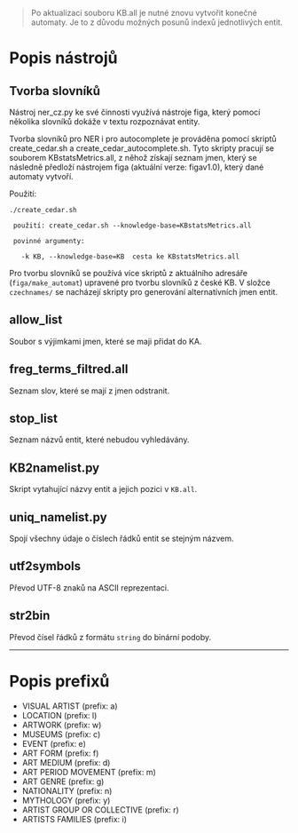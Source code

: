 > Po aktualizaci souboru KB.all je nutné znovu vytvořit konečné automaty. Je to z důvodu možných posunů indexů jednotlivých entit.

# Popis nástrojů
## Tvorba slovníků

Nástroj ner_cz.py ke své činnosti využívá nástroje figa, který pomocí několika slovníků dokáže v textu rozpoznávat entity.

Tvorba slovníků pro NER i pro autocomplete je prováděna pomocí skriptů create_cedar.sh a create_cedar_autocomplete.sh. Tyto skripty pracují se souborem KBstatsMetrics.all, z něhož získají seznam jmen, který se následně předloží nástrojem figa (aktuální verze: figav1.0), který dané automaty vytvoří.

Použití:

```
./create_cedar.sh
 
 použití: create_cedar.sh --knowledge-base=KBstatsMetrics.all
 
 povinné argumenty:
 
   -k KB, --knowledge-base=KB  cesta ke KBstatsMetrics.all
```

Pro tvorbu slovníků se používá více skriptů z aktuálního adresáře (`figa/make_automat`) upravené pro tvorbu slovníků z české KB. V složce `czechnames/` se nacházejí skripty pro generování alternatívních jmen entit. 

## allow_list
Soubor s výjimkami jmen, které se maji přidat do KA.

## freg_terms_filtred.all
Seznam slov, které se mají z jmen odstranit.

## stop_list
Seznam názvů entit, které nebudou vyhledávány.

## KB2namelist.py
Skript vytahující názvy entit a jejich pozici v `KB.all`.

## uniq_namelist.py
Spojí všechny údaje o číslech řádků entit se stejným názvem.

## utf2symbols
Převod UTF-8 znaků na ASCII reprezentaci.

## str2bin
Převod čísel řádků z formátu `string` do binární podoby.

---

# Popis prefixů
* VISUAL ARTIST (prefix: a)
* LOCATION (prefix: l)
* ARTWORK (prefix: w)
* MUSEUMS (prefix: c)
* EVENT (prefix: e)
* ART FORM (prefix: f) 
* ART MEDIUM (prefix: d)
* ART PERIOD MOVEMENT (prefix: m)
* ART GENRE (prefix: g)
* NATIONALITY (prefix: n)
* MYTHOLOGY (prefix: y)
* ARTIST GROUP OR COLLECTIVE (prefix: r)
* ARTISTS FAMILIES (prefix: i)
